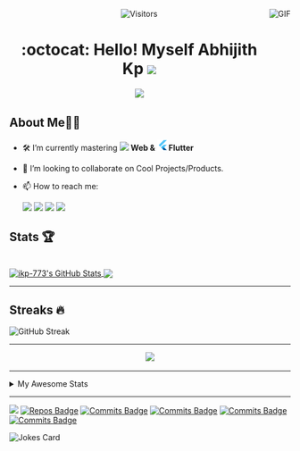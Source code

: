 <div align="center">
<img align="right" alt="GIF" height="300px" src="https://blog.insaid.co/wp-content/uploads/2020/01/Coding.gif"/>
       
![Visitors](https://visitor-badge.glitch.me/badge?page_id=ikp-773)

# :octocat: Hello! Myself Abhijith Kp <img src="https://camo.githubusercontent.com/3380eba6940f896a220ad34e83fc3d245dfcc3a7c8d0952be68e24b48b0cc5f8/68747470733a2f2f692e70696e696d672e636f6d2f6f726967696e616c732f39652f30362f39372f39653036393739393038323862623833313962653831303563393339623130382e676966" width="29px">

![](https://img.shields.io/badge/Apple-MacBook_Pro_2011-999999?style=for-the-badge&logo=apple&logoColor=white)
</div>

## About Me👨‍💻

- 🛠  I’m currently mastering <img src="https://img.icons8.com/color/23/000000/web-components.png"/> **Web &**  <img height="20" src="https://raw.githubusercontent.com/github/explore/80688e429a7d4ef2fca1e82350fe8e3517d3494d/topics/flutter/flutter.png">**Flutter**
- 👥 I’m looking to collaborate on Cool Projects/Products.
- 📫 How to reach me:
   
   [![](https://img.shields.io/badge/LinkedIn-0077B5?style=for-the-badge&logo=linkedin&logoColor=white)](https://www.linkedin.com/in/ikp-773/) [![](https://img.shields.io/badge/Instagram-E4405F?style=for-the-badge&logo=instagram&logoColor=white)](https://www.instagram.com/ikp_773/)  [![](https://img.shields.io/badge/Twitter-1DA1F2?style=for-the-badge&logo=twitter&logoColor=white)](https://twitter.com/ikp_773)   [![](https://img.shields.io/badge/WhatsApp-25D366?style=for-the-badge&logo=whatsapp&logoColor=white)](https://wa.me/+919562433164)
  
         
<!-- ## Languages and Frameworks📚 
<img alt="Flutter" src="https://img.shields.io/badge/Flutter-%2302569B.svg?&style=for-the-badge&logo=Flutter&logoColor=white" /> <img alt="NodeJS" src="https://img.shields.io/badge/node.js-%2343853D.svg?&style=for-the-badge&logo=nodejs&logoColor=white"/> <img alt="JavaScript" src="https://img.shields.io/badge/javascript-%23323330.svg?&style=for-the-badge&logo=javascript&logoColor=%23F7DF1E"/> <img alt="HTML5" src="https://img.shields.io/badge/html5-%23E34F26.svg?&style=for-the-badge&logo=html5&logoColor=white"/> <img alt="CSS3" src="https://img.shields.io/badge/css3-%231572B6.svg?&style=for-the-badge&logo=css3&logoColor=white"/> <img alt="Python" src="https://img.shields.io/badge/python-%2314354C.svg?&style=for-the-badge&logo=python&logoColor=white"/> <img alt="C" src="https://img.shields.io/badge/c-%2300599C.svg?&style=for-the-badge&logo=c&logoColor=white"/> <img alt="C++" src="https://img.shields.io/badge/c++-%2300599C.svg?&style=for-the-badge&logo=c%2B%2B&ogoColor=white"/> <img alt="Java" src="https://img.shields.io/badge/java-%23ED8B00.svg?&style=for-the-badge&logo=java&logoColor=white"/> <img alt="Dart" src="https://img.shields.io/badge/dart-%230175C2.svg?&style=for-the-badge&logo=dart&logoColor=white"/> <img alt="Bootstrap" src="https://img.shields.io/badge/bootstrap-%23563D7C.svg?&style=for-the-badge&logo=bootstrap&logoColor=white"/> <img alt="Firebase" src="https://img.shields.io/badge/firebase-%23039BE5.svg?&style=for-the-badge&logo=firebase"/> -->
##  Stats 🏆

<br />

<a href="https://github.com/ikp-773">
<img align="center" src="https://github-readme-stats.vercel.app/api?username=ikp-773&show_icons=true&theme=bear&icon_color=6392DF&hide=prs&hide_border=true" alt="ikp-773's GitHub Stats" />
</a> 
<a href="https://github.com/ikp-773">
<img align="center" src="https://github-readme-stats.vercel.app/api/top-langs/?username=ikp-773&layout=compact&show_icons=true&theme=bear&icon_color=6392DF&hide=prs&hide_border=true" />
</a>

---
##  Streaks 🔥

![GitHub Streak](https://github-readme-streak-stats.herokuapp.com?user=ikp-773&theme=bear&hide_border=true&fire=DD2727&stroke=DD2727&ring=A41FAE&sideNums=B3DADD&currStreakLabel=DD7A18&sideLabels=57DD3B&dates=A41FAE)

---

<p align="center">
   <a href=""><img width=800 src="https://github-profile-trophy.vercel.app/?username=ikp-773&theme=juicyfresh&no-bg=true&no-frame=true&row=1"  /></a> </p>
   
---

<details>
       <summary>My Awesome Stats</summary>
       
<br />
       
<!--START_SECTION:waka-->
![Code Time](http://img.shields.io/badge/Code%20Time-798%20hrs%2028%20mins-blue)

![Lines of code](https://img.shields.io/badge/From%20Hello%20World%20I%27ve%20Written-1%20Million%20lines%20of%20code-blue)

**🐱 My GitHub Data** 

> 🏆 91 Contributions in the Year 2022
 > 
> 📦 243.4 kB Used in GitHub's Storage 
 > 
> 💼 Opted to Hire
 > 
> 📜 53 Public Repositories 
 > 
> 🔑 26 Private Repositories  
 > 
**I'm a Night 🦉** 

```text
🌞 Morning    151 commits    ███░░░░░░░░░░░░░░░░░░░░░░   13.75% 
🌆 Daytime    238 commits    █████░░░░░░░░░░░░░░░░░░░░   21.68% 
🌃 Evening    419 commits    █████████░░░░░░░░░░░░░░░░   38.16% 
🌙 Night      290 commits    ██████░░░░░░░░░░░░░░░░░░░   26.41%

```
📅 **I'm Most Productive on Thursday** 

```text
Monday       119 commits    ██░░░░░░░░░░░░░░░░░░░░░░░   10.84% 
Tuesday      146 commits    ███░░░░░░░░░░░░░░░░░░░░░░   13.3% 
Wednesday    177 commits    ████░░░░░░░░░░░░░░░░░░░░░   16.12% 
Thursday     216 commits    █████░░░░░░░░░░░░░░░░░░░░   19.67% 
Friday       151 commits    ███░░░░░░░░░░░░░░░░░░░░░░   13.75% 
Saturday     153 commits    ███░░░░░░░░░░░░░░░░░░░░░░   13.93% 
Sunday       136 commits    ███░░░░░░░░░░░░░░░░░░░░░░   12.39%

```


📊 **This Week I Spent My Time On** 

```text
```

**I Mostly Code in Dart** 

```text
Dart                     37 repos            ████████████░░░░░░░░░░░░░   49.33% 
HTML                     11 repos            ███░░░░░░░░░░░░░░░░░░░░░░   14.67% 
Python                   10 repos            ███░░░░░░░░░░░░░░░░░░░░░░   13.33% 
JavaScript               5 repos             █░░░░░░░░░░░░░░░░░░░░░░░░   6.67% 
C++                      3 repos             █░░░░░░░░░░░░░░░░░░░░░░░░   4.0%

```


**Timeline**

![Chart not found](https://raw.githubusercontent.com/ikp-773/ikp-773/main/charts/bar_graph.png) 


 Last Updated on 17/02/2022 12:32:32 UTC
<!--END_SECTION:waka-->
</details>

 ---
 ![](https://visitor-badge.glitch.me/badge?page_id=ikp-773)
[![Repos Badge](https://badges.pufler.dev/repos/ikp-773)](https://www.abhijithkp.me)
[![Commits Badge](https://badges.pufler.dev/commits/all/ikp-773)](https://www.abhijithkp.me)
[![Commits Badge](https://badges.pufler.dev/commits/yearly/ikp-773)](https://www.abhijithkp.me)
[![Commits Badge](https://badges.pufler.dev/commits/monthly/ikp-773)](https://www.abhijithkp.me)
[![Commits Badge](https://badges.pufler.dev/commits/weekly/ikp-773)](https://www.abhijithkp.me)

![Jokes Card](https://readme-jokes.vercel.app/api)

